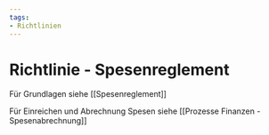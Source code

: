 ```yaml
---
tags:
- Richtlinien
---
```

# Richtlinie - Spesenreglement

Für Grundlagen siehe [[Spesenreglement]]

Für Einreichen und Abrechnung Spesen siehe [[Prozesse Finanzen - Spesenabrechnung]]
